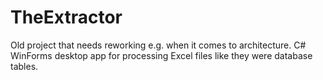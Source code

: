 # TheExtractor
Old project that needs reworking e.g. when it comes to architecture. C# WinForms desktop app for processing Excel files like they were database tables.
